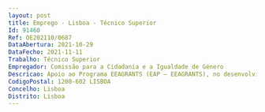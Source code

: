 ```yaml
--- 
layout: post
title: Emprego - Lisboa - Técnico Superior
Id: 91460
Ref: OE202110/0687
DataAbertura: 2021-10-29
DataFecho: 2021-11-11
Trabalho: Técnico Superior
Empregador: Comissão para a Cidadania e a Igualdade de Género
Descricao: Apoio ao Programa EEAGRANTS (EAP – EEAGRANTS), no desenvolvimento das seguintes atividades Assegurar a execução do Plano de Comunicação do Programa Conciliação e Igualdade de Género Divulgar o Programa Conciliação e Igualdade de Género nos sites e redes sociais da CIG e EEA Grants, publicando notícias regulares sobre as atividades do Programa e Projetos  criando conteúdos que contribuam para a concretização dos objetivos do Programa, divulgando boas práticas relativas à Conciliação e Igualdade de Género e promovendo o contributo dos países Doadores  Divulgar os objetivos e resultados do Programa e Projetos junto dos órgãos de comunicação social e stakeholders Acompanhar a execução dos Planos de Comunicação dos projetos, garantindo o cumprimento das normas de comunicação dos EEA Grants Organizar eventos públicos para promoção do Programa Garantir a existência de um sistema de registo e arquivo eletrónico, que armazene os dados respeitantes a cada projeto, que recolha e disponibilize os dados necessários à gestão, à elaboração de relatórios, ao acompanhamento, às verificações e à avaliação exigidas no Regulamento Colaborar com a Unidade Nacional de Gestão dos EEA Grants e na implementação do Sistema de Informação e Monitorização Integrado Participar em reuniões, seminários e outros eventos do Programa  Assegurar a qualidade da execução do Programa, verificando o progresso e os resultados dos projetos, nomeadamente através da monitorização, incluindo, se for caso disso, a verificação no local dos projetos.
CodigoPostal: 1200-602 LISBOA
Concelho: Lisboa
Distrito: Lisboa
--- 
```

